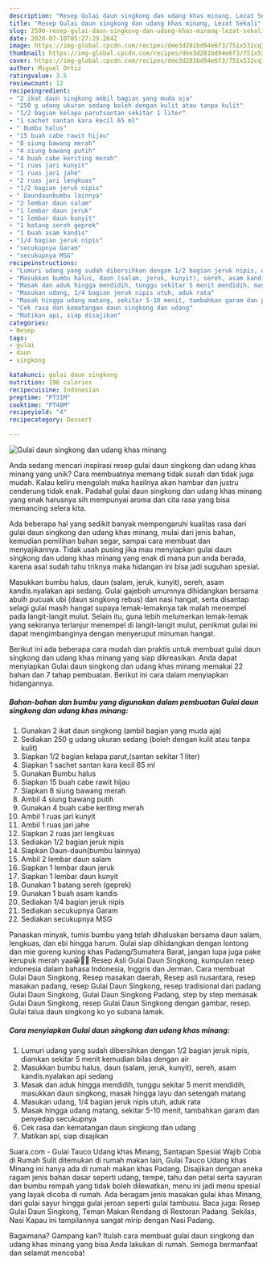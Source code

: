 ```yaml
---
description: "Resep Gulai daun singkong dan udang khas minang, Lezat Sekali"
title: "Resep Gulai daun singkong dan udang khas minang, Lezat Sekali"
slug: 2590-resep-gulai-daun-singkong-dan-udang-khas-minang-lezat-sekali
date: 2020-07-10T05:27:29.264Z
image: https://img-global.cpcdn.com/recipes/dee3d281bd94e6f3/751x532cq70/gulai-daun-singkong-dan-udang-khas-minang-foto-resep-utama.jpg
thumbnail: https://img-global.cpcdn.com/recipes/dee3d281bd94e6f3/751x532cq70/gulai-daun-singkong-dan-udang-khas-minang-foto-resep-utama.jpg
cover: https://img-global.cpcdn.com/recipes/dee3d281bd94e6f3/751x532cq70/gulai-daun-singkong-dan-udang-khas-minang-foto-resep-utama.jpg
author: Miguel Ortiz
ratingvalue: 3.5
reviewcount: 12
recipeingredient:
- "2 ikat daun singkong ambil bagian yang muda aja"
- "250 g udang ukuran sedang boleh dengan kulit atau tanpa kulit"
- "1/2 bagian kelapa parutsantan sekitar 1 liter"
- "1 sachet santan kara kecil 65 ml"
- " Bumbu halus"
- "15 buah cabe rawit hijau"
- "8 siung bawang merah"
- "4 siung bawang putih"
- "4 buah cabe keriting merah"
- "1 ruas jari kunyit"
- "1 ruas jari jahe"
- "2 ruas jari lengkuas"
- "1/2 bagian jeruk nipis"
- " Daundaunbumbu lainnya"
- "2 lembar daun salam"
- "1 lembar daun jeruk"
- "1 lembar daun kunyit"
- "1 batang sereh geprek"
- "1 buah asam kandis"
- "1/4 bagian jeruk nipis"
- "secukupnya Garam"
- "secukupnya MSG"
recipeinstructions:
- "Lumuri udang yang sudah dibersihkan dengan 1/2 bagian jeruk nipis, diamkan sekitar 5 menit kemudian bilas dengan air"
- "Masukkan bumbu halus, daun (salam, jeruk, kunyit), sereh, asam kandis.nyalakan api sedang"
- "Masak dan aduk hingga mendidih, tunggu sekitar 5 menit mendidih, masukkan daun singkong, masak hingga layu dan setengah matang"
- "Masukan udang, 1/4 bagian jeruk nipis utuh, aduk rata"
- "Masak hingga udang matang, sekitar 5-10 menit, tambahkan garam dan penyedap secukupnya"
- "Cek rasa dan kematangan daun singkong dan udang"
- "Matikan api, siap disajikan"
categories:
- Resep
tags:
- gulai
- daun
- singkong

katakunci: gulai daun singkong 
nutrition: 196 calories
recipecuisine: Indonesian
preptime: "PT31M"
cooktime: "PT48M"
recipeyield: "4"
recipecategory: Dessert

---
```



![Gulai daun singkong dan udang khas minang](https://img-global.cpcdn.com/recipes/dee3d281bd94e6f3/751x532cq70/gulai-daun-singkong-dan-udang-khas-minang-foto-resep-utama.jpg)

Anda sedang mencari inspirasi resep gulai daun singkong dan udang khas minang yang unik? Cara membuatnya memang tidak susah dan tidak juga mudah. Kalau keliru mengolah maka hasilnya akan hambar dan justru cenderung tidak enak. Padahal gulai daun singkong dan udang khas minang yang enak harusnya sih mempunyai aroma dan cita rasa yang bisa memancing selera kita.

Ada beberapa hal yang sedikit banyak mempengaruhi kualitas rasa dari gulai daun singkong dan udang khas minang, mulai dari jenis bahan, kemudian pemilihan bahan segar, sampai cara membuat dan menyajikannya. Tidak usah pusing jika mau menyiapkan gulai daun singkong dan udang khas minang yang enak di mana pun anda berada, karena asal sudah tahu triknya maka hidangan ini bisa jadi suguhan spesial.

Masukkan bumbu halus, daun (salam, jeruk, kunyit), sereh, asam kandis.nyalakan api sedang. Gulai gajeboh umumnya dihidangkan bersama abuih pucuak ubi (daun singkong rebus) dan nasi hangat, serta disantap selagi gulai masih hangat supaya lemak-lemaknya tak malah menempel pada langit-langit mulut. Selain itu, guna lebih melumerkan lemak-lemak yang sekiranya terlanjur menempel di langit-langit mulut, penikmat gulai ini dapat mengimbanginya dengan menyeruput minuman hangat.


Berikut ini ada beberapa cara mudah dan praktis untuk membuat gulai daun singkong dan udang khas minang yang siap dikreasikan. Anda dapat menyiapkan Gulai daun singkong dan udang khas minang memakai 22 bahan dan 7 tahap pembuatan. Berikut ini cara dalam menyiapkan hidangannya.

<!--inarticleads1-->

##### Bahan-bahan dan bumbu yang digunakan dalam pembuatan Gulai daun singkong dan udang khas minang:

1. Gunakan 2 ikat daun singkong (ambil bagian yang muda aja)
1. Sediakan 250 g udang ukuran sedang (boleh dengan kulit atau tanpa kulit)
1. Siapkan 1/2 bagian kelapa parut,(santan sekitar 1 liter)
1. Siapkan 1 sachet santan kara kecil 65 ml
1. Gunakan  Bumbu halus
1. Siapkan 15 buah cabe rawit hijau
1. Siapkan 8 siung bawang merah
1. Ambil 4 siung bawang putih
1. Gunakan 4 buah cabe keriting merah
1. Ambil 1 ruas jari kunyit
1. Ambil 1 ruas jari jahe
1. Siapkan 2 ruas jari lengkuas
1. Sediakan 1/2 bagian jeruk nipis
1. Siapkan  Daun-daun(bumbu lainnya)
1. Ambil 2 lembar daun salam
1. Siapkan 1 lembar daun jeruk
1. Siapkan 1 lembar daun kunyit
1. Gunakan 1 batang sereh (geprek)
1. Gunakan 1 buah asam kandis
1. Sediakan 1/4 bagian jeruk nipis
1. Sediakan secukupnya Garam
1. Sediakan secukupnya MSG


Panaskan minyak, tumis bumbu yang telah dihaluskan bersama daun salam, lengkuas, dan ebi hingga harum. Gulai siap dihidangkan dengan lontong dan mie goreng kuning khas Padang/Sumatera Barat, jangan lupa juga pake kerupuk merah yaa😀🙏🏻 Resep Asli Gulai Daun Singkong, kumpulan resep indonesia dalam bahasa Indonesia, Inggris dan Jerman. Cara membuat Gulai Daun Singkong, Resep masakan daerah, Resep asli nusantara, resep masakan padang, resep Gulai Daun Singkong, resep tradisional dari padang Gulai Daun Singkong, Gulai Daun Singkong Padang, step by step memasak Gulai Daun Singkong, resep Gulai Daun Singkong dengan gambar, resep. Gulai talua daun singkong ko yo subana lamak. 

<!--inarticleads2-->

##### Cara menyiapkan Gulai daun singkong dan udang khas minang:

1. Lumuri udang yang sudah dibersihkan dengan 1/2 bagian jeruk nipis, diamkan sekitar 5 menit kemudian bilas dengan air
1. Masukkan bumbu halus, daun (salam, jeruk, kunyit), sereh, asam kandis.nyalakan api sedang
1. Masak dan aduk hingga mendidih, tunggu sekitar 5 menit mendidih, masukkan daun singkong, masak hingga layu dan setengah matang
1. Masukan udang, 1/4 bagian jeruk nipis utuh, aduk rata
1. Masak hingga udang matang, sekitar 5-10 menit, tambahkan garam dan penyedap secukupnya
1. Cek rasa dan kematangan daun singkong dan udang
1. Matikan api, siap disajikan


Suara.com - Gulai Tauco Udang khas Minang, Santapan Spesial Wajib Coba di Rumah Sulit ditemukan di rumah makan lain, Gulai Tauco Udang khas Minang ini hanya ada di rumah makan khas Padang. Disajikan dengan aneka ragam jenis bahan dasar seperti udang, tempe, tahu dan petai serta sayuran dan bumbu rempah yang tidak boleh dilewatkan, menu ini jadi menu spesial yang layak dicoba di rumah. Ada beragam jenis masakan gulai khas Minang, dari gulai sayur hingga gulai jeroan seperti gulai tambusu. Baca juga: Resep Gulai Daun Singkong, Teman Makan Rendang di Restoran Padang. Sekilas, Nasi Kapau ini tampilannya sangat mirip dengan Nasi Padang. 

Bagaimana? Gampang kan? Itulah cara membuat gulai daun singkong dan udang khas minang yang bisa Anda lakukan di rumah. Semoga bermanfaat dan selamat mencoba!
